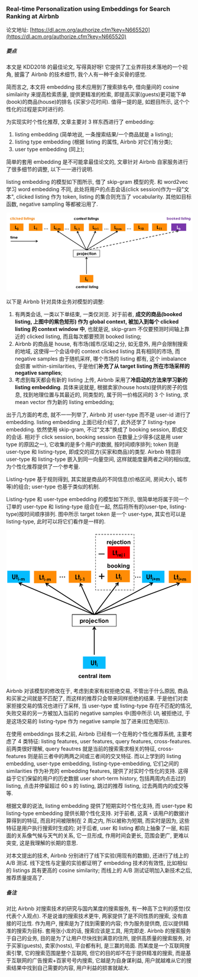 ### Real-time Personalization using Embeddings for Search Ranking at Airbnb

论文地址: [https://dl.acm.org/authorize.cfm?key=N665520](https://dl.acm.org/authorize.cfm?key=N665520)

##### 要点

本文是 KDD2018 的最佳论文, 写得真好呀! 它提供了工业界将技术落地的一个视角, 披露了 Airbnb 的技术细节, 我个人有一种千金买骨的感觉.

简而言之, 本文将 embedding 技术应用到了搜索排名中, 借向量间的 cosine similairity 来提高检索质量, 提供更精准的检索, 即提高买家(guests)更可能下单(book)的商品(house)的排名 (买家少花时间). 值得一提的是, 如题目所示, 这个个性化的过程是实时进行的.

为实现实时个性化推荐, 文章主要对 3 样东西进行了 embedding:

1. listing embedding (简单地说, 一条搜索结果/一个商品就是 a listing);
2. listing type embedding (根据 listing 的属性, Airbnb 对它们有分类);
3. user type embedding (同上);

简单的套用 embedding 是不可能拿最佳论文的, 文章针对 Airbnb 自家服务进行了很多细节的调整, 以下一一进行说明.

listing embedding 的模型如下图所示, 借了 skip-gram 模型的壳. 和 word2vec 学习 word embedding 不同, 此处将用户的点击会话(click session)作为一段"文本", clicked listing 作为 token, listing 的集合则充当了 vocabularity. 其他如目标函数, negative sampling 等都被沿用了.

![skipgram4listing_embedding.png](../../img/201901/skipgram4listing_embedding.png)

以下是 Airbnb 针对具体业务对模型的调整:

1. 有两类会话, 一类以下单结束, 一类仅浏览. 对于前者, **成交的商品(booked listing, 上图中的紫色矩形) 作为 global context, 被加入到每个 clicked listing 的 context window 中**, 也就是说, skip-gram 不仅要预测时间轴上靠近的 clicked listing, 而且每次都要预测 booked listing;
2. Airbnb 的商品是 house, 有市场(城市/区域)之分, 如无意外, 用户会限制搜索的地域, 这使得一个会话中的 context clicked listing 具有相同的市场, 而 negative samples 由于随机采样, 哪个市场的 listing 都有, 这个 imbalance 会损害 within-similarities, 于是他们**补充了从 target listing 所在市场采样的 negative samplies**;
3. 考虑到每天都会有新的 listing 上传, Airbnb 采用了**冷启动的方法来学习新的 listing embedding**. 具体来说就是, 根据卖家(house hosts)提供的房子的信息, 找到地理位置与其最近的, 同类型的, 属于同一价格区间的 3 个 listing, 求 mean vector 作为新的 listing embedding;

出于几方面的考虑, 就不一一列举了, Airbnb 对 user-type 而不是 user-id 进行了 embedding. listing embedding 上面已经介绍了, 此外还学了 listing-type embedding. 依然使用 skip-gram, 不过"文本"换成了 booking session, 即成交的会话. 相对于 click session, booking session 在数量上少得多(这是用 user type 的原因之一), 它收集的是多个用户的数据, 按时间顺序排列; token 则是 user-type 和 listing-type, 即成交的双方(买家和商品)的类型. Airbnb 特意将 user-type 和 listing-type 嵌入到同一向量空间, 这样就能度量两者之间的相似度, 为个性化推荐提供了一个参考量.

Listing-type 基于规则得到, 其实就是商品的不同信息(价格区间, 房间大小, 城市等)的组合; user-type 也基于类似的机制.

Listing-type 和 user-type embedding 的模型如下所示, 很简单地将属于同一个订单的 user-type 和 listing-type 组合在一起, 然后将所有的(user-tpe, listing-type)按时间顺序排列. 图中所示 target token 是一个 user-type, 其实也可以是 listing-type, 此时可以将它们看作是一样的.

![skipgram4type_embedding.png](../../img/201901/skipgram4type_embedding.png)

Airbnb 对该模型的修改在于, 考虑到卖家有权拒绝交易, 不管出于什么原因, 商品和买家之间就是不匹配了, 而这样的推荐只会带来同样拒绝的结果. 于是他们对卖家拒接交易的情况也进行了采样, 当 user-type 或 listing-type 存在不匹配的情况, 失败交易的另一方被加入当前的 negative samples 中(图中所示 $Ut_i$ 被拒绝过, 于是这场交易的 listing-type 作为 negative sample 加了进来(红色矩形)).

在使用 embeddings 技术之前, Airbnb 已经有一个在用的个性化推荐系统, 主要考虑了 4 类特征: listing features, user features, query features, cross-features. 前两类很好理解, query feautres 就是当前的搜索需求相关的特征, cross-features 则是前三者中的两两之间或三者间的交叉特征. 而以上学到的 listing embedding, user-type embedding, listing-type-embedding, 它们之间的 similarities 作为补充的 embedding features, 提供了对实时个性化的支持. 这得益于它们保留的用户的历史数据 user short-term history, 包括两周内点击过的 listing, 点击并停留超过 60 s 的 listing, 跳过的推荐 listing, 过去两周内的成交等等.

根据文章的说法, listing embedding 提供了短期实时个性化支持, 而 user-type 和 listing-type embedding 提供长期个性化支持. 对于前者, 这真・该用户的数据计算得到的特征, 而且时间被限制在 2 周之内, 所以被称为短期, 而实时是因为, 这些特征是用户执行搜索时生成的; 对于后者, user 和 listing 都向上抽象了一层, 和前面的关系像气候与天气的关系, 它一旦形成, 作用时间会更长, 范围会更广, 更难以突变, 这是我理解的长期的意思.

对本文提出的技术, Airbnb 分别进行了线下实验(用现有的数据), 还进行了线上的 A/B 测试. 线下定性与定量的实验都证明了 embedding 技术的有效性, 比如相似的 listings 具有更高的 cosine similarity; 而线上的 A/B 测试证明加入新技术之后, 推荐质量提高了.

##### 备注

对比 Airbnb 对搜索技术的研究与国内某度的搜索服务, 有一种高下立判的感觉(仅代表个人观点). 不是说谁的搜索技术更牛, 两家提供了是不同性质的搜索, 没有直接的可比性. 作为用户, 搜索是为了找到需要的内容; 作为服务提供商, 应以提供精准的搜索为目标. 套用张小龙的话, 搜索应该是工具, 用完即走. Airbnb 的搜索服务于自己的业务, 目的是为了让用户尽快找到满意的住所, 提供高质量的搜索服务, 对于买家(guests), 卖家(hosts), 平台都有利, 是三赢的局面. 而某度是一个互联网搜索引擎, 它的搜索范围是整个互联网, 但它的目的却不在于提供精准的搜索, 而是基于互联网的广告搜索+百家号号内搜索, 它越是为自身谋利益, 用户就越难从它的搜索结果中找到自己需要的内容, 用户利益的损害就越大.
